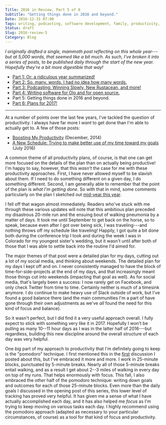 ```yaml
---
Title: 2016 in Review, Part 5 of 6
Subtitle: "Getting things done in 2016 and beyond."
Date: 2016-12-31 07:00
Tags: writing, podcasting, software development, family, productivity, fitness
Status: draft
Slug: 2016-review-5
Category: Blog
---
```


<i class='editorial'>I originally drafted a single, mammoth post reflecting on this whole year---but at 5,000 words, that seemed like a bit much. As such, I've broken it into a series of posts, to be published daily through the start of the new year. Hopefully they're a bit more digestible that way!</i>

- [Part 1: Or: a ridiculous year summarized!][part-1]
- [Part 2: So. many. words. I had no idea how many words.][part-2]
- [Part 3: Podcasting: Winning Slowly, New Rustacean, and more!][part-3]
- [Part 4: Writing software for Olo and for open source.][part-4]
- Part 5: Getting things done in 2016 and beyond.
- [Part 6: Plans for 2017!][part-6]

[part-1]: http://www.chriskrycho.com/2016/2016-review-1.html
[part-2]: http://www.chriskrycho.com/2016/2016-review-2.html
[part-3]: http://www.chriskrycho.com/2016/2016-review-3.html
[part-4]: http://www.chriskrycho.com/2016/2016-review-4.html
[part-5]: http://www.chriskrycho.com/2016/2016-review-5.html
[part-6]: http://www.chriskrycho.com/2017/2016-review-6.html

---

At a number of points over the last few years, I've tackled the question of productivity. I always have far more I *want* to get done than I'm able to actually get to. A few of those posts:

- [Boosting My Productivity][productivity-12-2014] (December, 2014)
- [A New Schedule: Trying to make better use of my time toward my goals][productivity-07-2016] (July 2016)

[productivity-12-2014]: http://www.chriskrycho.com/2014/boosting-my-productivity.html "Boosting My Productivity"
[productivity-07-2016]: http://www.chriskrycho.com/2016/a-new-schedule.html "A New Schedule"

A common theme of all productivity plans, of course, is that one can get more focused on the details of the plan than on actually being productive! I'm happy to say, however, that this *wasn't* the case for me with these productivity approaches. First, I have never allowed myself to be slavish about them. If I need to do something different on a given day, I do something different. Second, I am generally able to remember that the point of the plan is *what I'm getting done*. So with that in mind, some comments particularly on the plan I sketched out [mid-year this year][productivity-07-2016].

I fell off that wagon almost immediately. Readers who've stuck with me through these various updates will note that this ambitious plan preceded my disastrous 20-mile run and the ensuing bout of walking pneumonia by a matter of days. It took me until September to get back on the horse, so to speak, because even after I got over being sick, I was traveling---and nothing throws off my schedule like traveling! Happily, I got quite a bit done both during the conference trip I took and during the week I was in Colorado for my youngest sister's wedding, but it wasn't until after both of those that I was able to settle back into the routine I'd aimed for.

The major themes of that post were a detailed plan for my days, cutting out a lot of my social media, and thinking about weekends. The detailed plan for my days I kept off and on. I never consistently managed to have the block of time-for-side-projects at the end of my days, and that increasingly meant those things cut into weekends (impacting that goal as well). As for social media, that's largely been a success: I now rarely get on Facebook, and only check Twitter from time to time. Certainly neither is much of a timesink anymore. I do continue to make heavy use of Slack outside of work, but I've found a good balance there (and the main communities I'm a part of have gone through their own adjustments as we've *all* found the need for this kind of focus and balance).

So it wasn't perfect, but I did find it a very useful approach overall. I fully expect to stick with something very like it in 2017. Hopefully I won't be pulling as many 10--11 hour days as I was in the latter half of 2016---but regardless, building this new discipline around the overall structure of each day was very helpful.

One *big* part of my approach to productivity that I'm definitely going to keep is the "pomodoro" technique. I first mentioned this in the [first][productivity-12-2014] discussion I posted about this, but I've embraced it more and more. I work in 25-minute blocks, punctuated by 5-minute breaks. Nearly all of those 5-minute breaks entail walking, and as a result I get about 2--3 miles of walking in every day on top of my runs. That helps enormously with focus. This fall, I also embraced the *other* half of the pomodoro technique: writing down goals and outcomes for each of those 25-minute blocks. Even more than the daily goals I discussed in the opening post of this series, this lower level of tracking has proved very helpful. It has given me a sense of what I have actually accomplished each day, and it has also helped me *focus* as I'm trying to keep moving on various tasks each day. I highly recommend using the pomodoro approach (adapted as necessary to your particular circumstances, of course) as a tool for that kind of focus and productivity.

